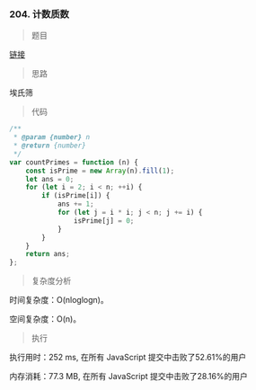 ### 204. 计数质数

> 题目

[链接](https://leetcode-cn.com/problems/count-primes/)

> 思路

埃氏筛

> 代码

```js
/**
 * @param {number} n
 * @return {number}
 */
var countPrimes = function (n) {
    const isPrime = new Array(n).fill(1);
    let ans = 0;
    for (let i = 2; i < n; ++i) {
        if (isPrime[i]) {
            ans += 1;
            for (let j = i * i; j < n; j += i) {
                isPrime[j] = 0;
            }
        }
    }
    return ans;
};
```


> 复杂度分析

时间复杂度：O(nloglogn)。

空间复杂度：O(n)。

> 执行

执行用时：252 ms, 在所有 JavaScript 提交中击败了52.61%的用户

内存消耗：77.3 MB, 在所有 JavaScript 提交中击败了28.16%的用户